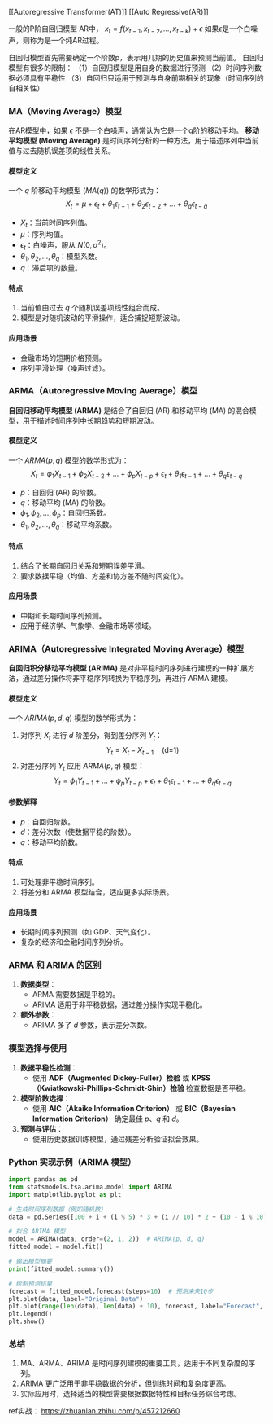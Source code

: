 [[Autoregressive Transformer(AT)]]
[[Auto Regressive(AR)]]

一般的P阶自回归模型 AR中，
$x_t = f(x_{t-1}, x_{t-2}, \dots, x_{t-k}) + \epsilon$
如果$\epsilon$是一个白噪声，则称为是一个纯AR过程。

自回归模型首先需要确定一个阶数p，表示用几期的历史值来预测当前值。
自回归模型有很多的限制：
（1）自回归模型是用自身的数据进行预测
（2）时间序列数据必须具有平稳性
（3）自回归只适用于预测与自身前期相关的现象（时间序列的自相关性）

### **MA（Moving Average）模型**
在AR模型中，如果 $\epsilon$ 不是一个白噪声，通常认为它是一个q阶的移动平均。
**移动平均模型 (Moving Average)** 是时间序列分析的一种方法，用于描述序列中当前值与过去随机误差项的线性关系。

#### **模型定义**
一个 $q$ 阶移动平均模型 ($MA(q)$) 的数学形式为：
$$
X_t = \mu + \epsilon_t + \theta_1 \epsilon_{t-1} + \theta_2 \epsilon_{t-2} + \dots + \theta_q \epsilon_{t-q}
$$
- $X_t$：当前时间序列值。
- $\mu$：序列均值。
- $\epsilon_t$：白噪声，服从 $N(0, \sigma^2)$。
- $\theta_1, \theta_2, \dots, \theta_q$：模型系数。
- $q$：滞后项的数量。

#### **特点**
1. 当前值由过去 $q$ 个随机误差项线性组合而成。
2. 模型是对随机波动的平滑操作，适合捕捉短期波动。

#### **应用场景**
- 金融市场的短期价格预测。
- 序列平滑处理（噪声过滤）。

### **ARMA（Autoregressive Moving Average）模型**

**自回归移动平均模型 (ARMA)** 是结合了自回归 (AR) 和移动平均 (MA) 的混合模型，用于描述时间序列中长期趋势和短期波动。

#### **模型定义**
一个 $ARMA(p, q)$ 模型的数学形式为：
$$
X_t = \phi_1 X_{t-1} + \phi_2 X_{t-2} + \dots + \phi_p X_{t-p} + \epsilon_t + \theta_1 \epsilon_{t-1} + \dots + \theta_q \epsilon_{t-q}
$$
- $p$：自回归 (AR) 的阶数。
- $q$：移动平均 (MA) 的阶数。
- $\phi_1, \phi_2, \dots, \phi_p$：自回归系数。
- $\theta_1, \theta_2, \dots, \theta_q$：移动平均系数。

#### **特点**
1. 结合了长期自回归关系和短期误差平滑。
2. 要求数据平稳（均值、方差和协方差不随时间变化）。

#### **应用场景**
- 中期和长期时间序列预测。
- 应用于经济学、气象学、金融市场等领域。

### ARIMA（Autoregressive Integrated Moving Average）模型

**自回归积分移动平均模型 (ARIMA)** 是对非平稳时间序列进行建模的一种扩展方法，通过差分操作将非平稳序列转换为平稳序列，再进行 ARMA 建模。

#### 模型定义
一个 $ARIMA(p, d, q)$ 模型的数学形式为：
1. 对序列 $X_t$ 进行 $d$ 阶差分，得到差分序列 $Y_t$：
   $$
   Y_t = X_t - X_{t-1} \quad (\text{d=1})
   $$
2. 对差分序列 $Y_t$ 应用 $ARMA(p, q)$ 模型：
   $$
   Y_t = \phi_1 Y_{t-1} + \dots + \phi_p Y_{t-p} + \epsilon_t + \theta_1 \epsilon_{t-1} + \dots + \theta_q \epsilon_{t-q}
   $$

#### **参数解释**
- $p$：自回归阶数。
- $d$：差分次数（使数据平稳的阶数）。
- $q$：移动平均阶数。

#### **特点**
1. 可处理非平稳时间序列。
2. 将差分和 ARMA 模型结合，适应更多实际场景。

#### **应用场景**
- 长期时间序列预测（如 GDP、天气变化）。
- 复杂的经济和金融时间序列分析。

### **ARMA 和 ARIMA 的区别**
1. **数据类型**：
   - ARMA 需要数据是平稳的。
   - ARIMA 适用于非平稳数据，通过差分操作实现平稳化。
2. **额外参数**：
   - ARIMA 多了 $d$ 参数，表示差分次数。

### **模型选择与使用**
1. **数据平稳性检测**：
   - 使用 **ADF（Augmented Dickey-Fuller）检验** 或 **KPSS（Kwiatkowski-Phillips-Schmidt-Shin）检验** 检查数据是否平稳。
2. **模型阶数选择**：
   - 使用 **AIC（Akaike Information Criterion）** 或 **BIC（Bayesian Information Criterion）** 确定最佳 $p$、$q$ 和 $d$。
3. **预测与评估**：
   - 使用历史数据训练模型，通过残差分析验证拟合效果。

### **Python 实现示例（ARIMA 模型）**
```python
import pandas as pd
from statsmodels.tsa.arima.model import ARIMA
import matplotlib.pyplot as plt

# 生成时间序列数据（例如随机数）
data = pd.Series([100 + i + (i % 5) * 3 + (i // 10) * 2 + (10 - i % 10) for i in range(50)])

# 拟合 ARIMA 模型
model = ARIMA(data, order=(2, 1, 2))  # ARIMA(p, d, q)
fitted_model = model.fit()

# 输出模型摘要
print(fitted_model.summary())

# 绘制预测结果
forecast = fitted_model.forecast(steps=10)  # 预测未来10步
plt.plot(data, label="Original Data")
plt.plot(range(len(data), len(data) + 10), forecast, label="Forecast", color="red")
plt.legend()
plt.show()
```

### **总结**
1. MA、ARMA、ARIMA 是时间序列建模的重要工具，适用于不同复杂度的序列。
2. ARIMA 更广泛用于非平稳数据的分析，但训练时间和复杂度更高。
3. 实际应用时，选择适当的模型需要根据数据特性和目标任务综合考虑。

ref实战：
https://zhuanlan.zhihu.com/p/457212660